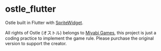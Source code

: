 # ostle_flutter

Ostle built in Flutter with [SpriteWidget](https://github.com/spritewidget/spritewidget).

All rights of Ostle (オストル) belongs to [Miyabi Games](https://twitter.com/miyabigames),
this project is just a coding practice to implement the game rule.
Please purchase the original version to support the creator.

